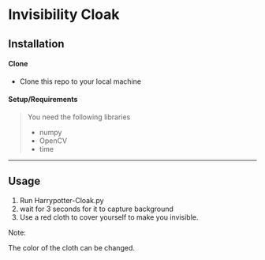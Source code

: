 # Invisibility Cloak

## Installation

#### Clone

- Clone this repo to your local machine 

#### Setup/Requirements


> You need the following libraries
> - numpy
> - OpenCV
> - time
---

## Usage

1. Run Harrypotter-Cloak.py
2. wait for 3 seconds for it to capture background 
3. Use a red cloth to cover yourself to make you invisible.

Note:

The color of the cloth can be changed.
